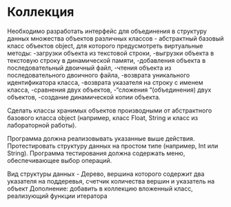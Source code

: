 # Коллекция

Необходимо разработать интерфейс для объединения в структуру данных множества объектов различных классов - абстрактный базовый класс объектов object,  для которого предусмотреть виртуальные методы: 
-загрузки объекта из текстовой строки, 
-выгрузки объекта в текстовую строку в динамической памяти, 
-добавления объекта в последовательный двоичный файл, 
-чтения объекта из последовательного двоичного файла, 
-возврата уникального идентификатора класса, 
-возврата указателя на строку с именем класса, 
-сравнения двух объектов, 
-“сложения “(объединения) двух объектов, 
-создание динамической копии объекта. 

Сделать классы хранимых объектов производными от абстрактного базового класса object (например, класс Float, String и класс из лабораторной работы). 

Программа должна реализовывать указанные выше действия. Протестировать структуру данных на простом типе (например, Int или String). Программа тестирования должна содержать меню, обеспечивающее выбор операций.

Вид структуры данных - Дерево, вершина которого содержит два указателя на поддеревья, счетчик количества вершин и указатель на объект 
Дополнение: добавить в коллекцию вложенный класс, реализующий функции итератора